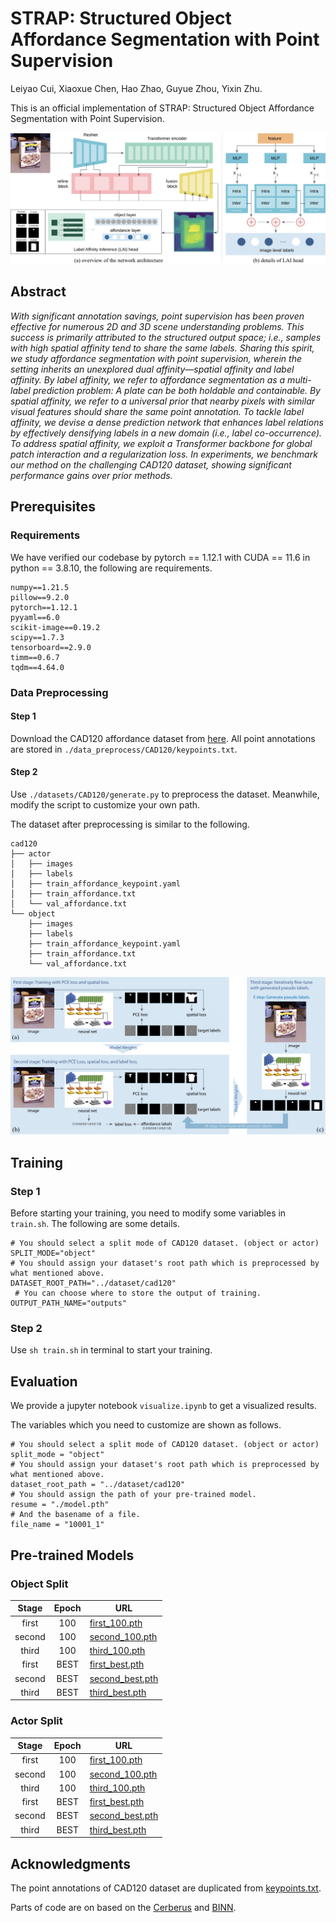 # STRAP: Structured Object Affordance Segmentation with Point Supervision

Leiyao Cui, Xiaoxue Chen, Hao Zhao, Guyue Zhou, Yixin Zhu.

This is an official implementation of STRAP: Structured Object Affordance Segmentation with Point Supervision.

![Architecture](./figures/architecture.png)

## Abstract

*With significant annotation savings, point supervision has been proven effective for numerous 2D and 3D scene understanding problems. This success is primarily attributed to the structured output space; i.e., samples with high spatial affinity tend to share the same labels. Sharing this spirit, we study affordance segmentation with point supervision, wherein the setting inherits an unexplored dual affinity—spatial affinity and label affinity. By label affinity, we refer to affordance segmentation as a multi-label prediction problem: A plate can be both holdable and containable. By spatial affinity, we refer to a universal prior that nearby pixels with similar visual features should share the same point annotation. To tackle label affinity, we devise a dense prediction network that enhances label relations by effectively densifying labels in a new domain (i.e., label co-occurrence). To address spatial affinity, we exploit a Transformer backbone for global patch interaction and a regularization loss. In experiments, we benchmark our method on the challenging CAD120 dataset, showing significant performance gains over prior methods.*

## Prerequisites

### Requirements

We have verified our codebase by pytorch == 1.12.1 with CUDA == 11.6 in python == 3.8.10, the following are requirements.

```
numpy==1.21.5
pillow==9.2.0
pytorch==1.12.1
pyyaml==6.0
scikit-image==0.19.2
scipy==1.7.3
tensorboard==2.9.0
timm==0.6.7
tqdm==4.64.0
```

### Data Preprocessing

#### Step 1

Download the CAD120 affordance dataset from [here](https://zenodo.org/record/495570). All point annotations are stored in `./data_preprocess/CAD120/keypoints.txt`.

#### Step 2

Use `./datasets/CAD120/generate.py` to preprocess the dataset. Meanwhile, modify the script to customize your own path.

The dataset after preprocessing is similar to the following.

```
cad120
├── actor
│   ├── images
│   ├── labels
│   ├── train_affordance_keypoint.yaml
│   ├── train_affordance.txt
│   └── val_affordance.txt
└── object
    ├── images
    ├── labels
    ├── train_affordance_keypoint.yaml
    ├── train_affordance.txt
    └── val_affordance.txt
```

![Train](./figures/train.png)

## Training

### Step 1

Before starting your training, you need to modify some variables in `train.sh`. The following are some details.

```
# You should select a split mode of CAD120 dataset. (object or actor)
SPLIT_MODE="object"
# You should assign your dataset's root path which is preprocessed by what mentioned above.
DATASET_ROOT_PATH="../dataset/cad120"
 # You can choose where to store the output of training.
OUTPUT_PATH_NAME="outputs"
```

### Step 2

Use `sh train.sh` in terminal to start your training.

## Evaluation

We provide a jupyter notebook `visualize.ipynb` to get a visualized results.

The variables which you need to customize are shown as follows.

```
# You should select a split mode of CAD120 dataset. (object or actor)
split_mode = "object"
# You should assign your dataset's root path which is preprocessed by what mentioned above.
dataset_root_path = "../dataset/cad120"
# You should assign the path of your pre-trained model.
resume = "./model.pth"
# And the basename of a file.
file_name = "10001_1"
```

## Pre-trained Models

### Object Split

| Stage | Epoch | URL                                                                                      |
| :----: | :---: | ---------------------------------------------------------------------------------------- |
| first |  100  | [first_100.pth](https://huggingface.co/Leiyao-Cui/STRAP/blob/main/object/first_100.pth)     |
| second |  100  | [second_100.pth](https://huggingface.co/Leiyao-Cui/STRAP/blob/main/object/second_100.pth)   |
| third |  100  | [third_100.pth](https://huggingface.co/Leiyao-Cui/STRAP/blob/main/object/third_100.pth)     |
| first | BEST | [first_best.pth](https://huggingface.co/Leiyao-Cui/STRAP/blob/main/object/first_best.pth)   |
| second | BEST | [second_best.pth](https://huggingface.co/Leiyao-Cui/STRAP/blob/main/object/second_best.pth) |
| third | BEST | [third_best.pth](https://huggingface.co/Leiyao-Cui/STRAP/blob/main/object/third_best.pth)   |

### Actor Split

| Stage | Epoch | URL                                                                                     |
| :----: | :---: | --------------------------------------------------------------------------------------- |
| first |  100  | [first_100.pth](https://huggingface.co/Leiyao-Cui/STRAP/blob/main/actor/first_100.pth)     |
| second |  100  | [second_100.pth](https://huggingface.co/Leiyao-Cui/STRAP/blob/main/actor/second_100.pth)   |
| third |  100  | [third_100.pth](https://huggingface.co/Leiyao-Cui/STRAP/blob/main/actor/third_100.pth)     |
| first | BEST | [first_best.pth](https://huggingface.co/Leiyao-Cui/STRAP/blob/main/actor/first_best.pth)   |
| second | BEST | [second_best.pth](https://huggingface.co/Leiyao-Cui/STRAP/blob/main/actor/second_best.pth) |
| third | BEST | [third_best.pth](https://huggingface.co/Leiyao-Cui/STRAP/blob/main/actor/third_best.pth)   |

## Acknowledgments

The point annotations of CAD120 dataset are duplicated from [keypoints.txt](https://github.com/ykztawas/Weakly-Supervised-Affordance-Detection/blob/master/weakly_supervised_affordance_detection_master/expectation_step/keypoints.txt).

Parts of code are on based on the [Cerberus](https://github.com/OPEN-AIR-SUN/Cerberus) and [BINN](https://github.com/daveboat/structured_label_inference).
